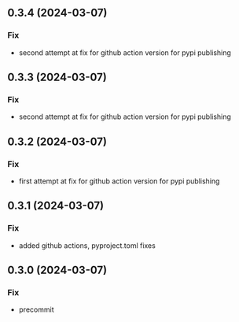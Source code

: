 ## 0.3.4 (2024-03-07)

### Fix

- second attempt at fix for github action version for pypi publishing

## 0.3.3 (2024-03-07)

### Fix

- second attempt at fix for github action version for pypi publishing

## 0.3.2 (2024-03-07)

### Fix

- first attempt at fix for github action version for pypi publishing

## 0.3.1 (2024-03-07)

### Fix

- added github actions, pyproject.toml fixes

## 0.3.0 (2024-03-07)

### Fix

- precommit
